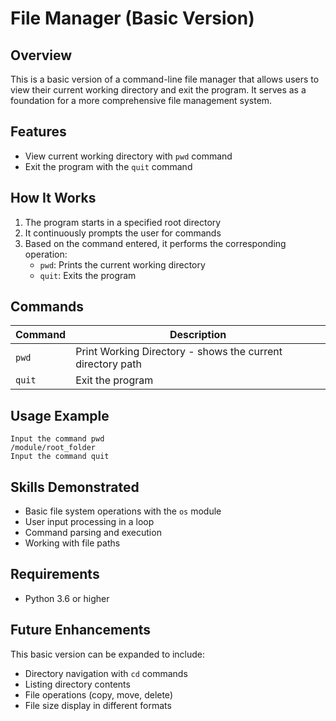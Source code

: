 # File Manager (Basic Version)

## Overview
This is a basic version of a command-line file manager that allows users to view their current working directory and exit the program. It serves as a foundation for a more comprehensive file management system.

## Features
- View current working directory with `pwd` command
- Exit the program with the `quit` command

## How It Works
1. The program starts in a specified root directory
2. It continuously prompts the user for commands
3. Based on the command entered, it performs the corresponding operation:
   - `pwd`: Prints the current working directory
   - `quit`: Exits the program

## Commands
| Command | Description |
|---------|-------------|
| `pwd` | Print Working Directory - shows the current directory path |
| `quit` | Exit the program |

## Usage Example
```
Input the command pwd
/module/root_folder
Input the command quit
```

## Skills Demonstrated
- Basic file system operations with the `os` module
- User input processing in a loop
- Command parsing and execution
- Working with file paths

## Requirements
- Python 3.6 or higher

## Future Enhancements
This basic version can be expanded to include:
- Directory navigation with `cd` commands
- Listing directory contents
- File operations (copy, move, delete)
- File size display in different formats